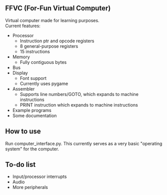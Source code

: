 FFVC (For-Fun Virtual Computer)
-
Virtual computer made for learning purposes.<br>
Current features:<br>
* Processor
  * Instruction ptr and opcode registers
  * 8 general-purpose registers
  * 15 instructions
* Memory
  * Fully contiguous bytes
* Bus
* Display
  * Font support
  * Currently uses pygame
* Assembler
  * Supports line numbers/GOTO, which expands to machine instructions
  * PRINT instruction which expands to machine instructions
* Example programs
* Some documentation

How to use
-
Run computer_interface.py. This currently serves as a very basic
"operating system" for the computer.

To-do list
-
* Input/processor interrupts
* Audio
* More peripherals